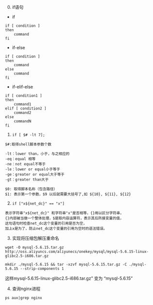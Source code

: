 0. if语句

- if
```
if [ condition ]
then
    command
fi
```
- if-else
```
if [ condition ]
then
    command
else
    command
fi
```
- if-elif-else
```
if [ condition1 ]
then
    command1
elif [ condition2 ]
    command2
else
    commandN
fi
```
1. `if [ $# -lt 7]; `
```
$#:取得shell脚本参数个数

-lt：lower than，小于，与之相应的
-eq：equal 相等
-ne：not equal不等于
-le：lower or equal小于等于
-ge：greater or equal大于等于
-gt：greater than大于

$0: 取得脚本名称（包含路径）
$1: 表示第一个参数，$9 以后就需要大括号了,如 ${10}, ${11}, ${12}
```
2. `if ["x${net_dc}" == "x"]`
```
表示字符串"x${net_dc}" 和字符串"x"是否相等，{}用以区分字符串，
{}内部被当做一个整体处理，$是取内容运算符，表示其后所接变量的值，
这句语句时检查net_dc这个变量的引用是否为空，
加上x是为了，防止net_dc这个变量的引用为空时的语法错误。
```
3. 实现将压缩包解压重命名
```
wget -O mysql-5.6.15.tar.gz  http://oss.aliyuncs.com/aliyunecs/onekey/mysql/mysql-5.6.15-linux-glibc2.5-i686.tar.gz

mkdir ./mysql-5.6.15 && tar -xzvf mysql-5.6.15.tar.gz -C ./mysql-5.6.15 --strip-components 1
```
这样mysql-5.6.15-linux-glibc2.5-i686.tar.gz” 变为 “mysql-5.6.15”

4. 查询nginx进程

`ps aux|grep nginx`




